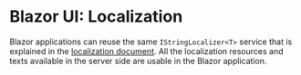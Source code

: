 # Blazor UI: Localization

Blazor applications can reuse the same `IStringLocalizer<T>` service that is explained in the [localization document](../../Localization.md). All the localization resources and texts available in the server side are usable in the Blazor application.